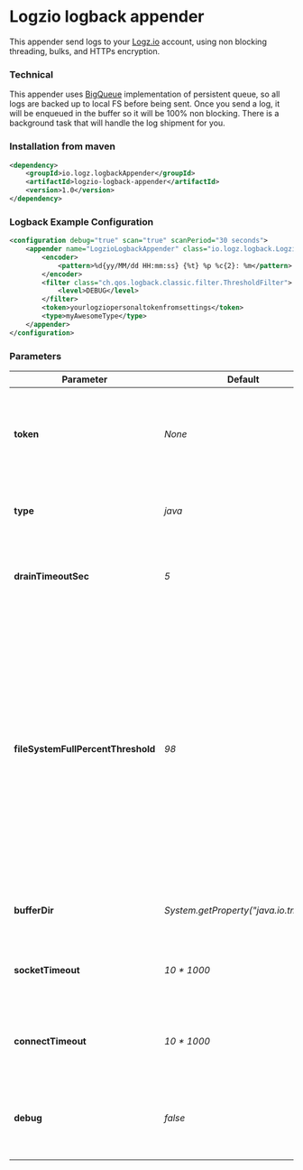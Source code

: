 # Logzio logback appender
This appender send logs to your [Logz.io](http://logz.io) account, using non blocking threading, bulks, and HTTPs encryption.

### Technical
This appender uses [BigQueue](https://github.com/bulldog2011/bigqueue) implementation of persistent queue, so all logs are backed up to local FS before being sent. Once you send a log, it will be enqueued in the buffer so it will be 100% non blocking. There is a background task that will handle the log shipment for you.

### Installation from maven
```xml
<dependency>
    <groupId>io.logz.logbackAppender</groupId>
    <artifactId>logzio-logback-appender</artifactId>
    <version>1.0</version>
</dependency>
```

### Logback Example Configuration
```xml
<configuration debug="true" scan="true" scanPeriod="30 seconds">
    <appender name="LogzioLogbackAppender" class="io.logz.logback.LogzioLogbackAppender">
        <encoder>
            <pattern>%d{yy/MM/dd HH:mm:ss} {%t} %p %c{2}: %m</pattern>
        </encoder>
        <filter class="ch.qos.logback.classic.filter.ThresholdFilter">
            <level>DEBUG</level>
        </filter>
        <token>yourlogziopersonaltokenfromsettings</token>
        <type>myAwesomeType</type>
    </appender>
</configuration>
```

### Parameters
| Parameter          | Default                              | Explained  |
| ------------------ | ------------------------------------ | ----- |
| **token**              | *None*                                 | Your logz.io token, can be found under "settings" in your account |
| **type**               | *java*                                 | What is the [log type](http://support.logz.io/support/solutions/articles/6000103063-what-is-type-) for that appender |
| **drainTimeoutSec**       | *5*                                    | Once in how long we should drain the buffer (in seconds) |
| **fileSystemFullPercentThreshold** | *98*                                   | The precent of used FS space, to stop buffering. When we will reach that mark, on the FS that the buffer is in we will drop all new logs until the FS is dopping below that threhsold. set to -1 to never stop processing new logs |
| **bufferDir**          | *System.getProperty("java.io.tmpdir")* | Where we should store the buffer |
| **socketTimeout**       | *10 * 1000*                                    | When sending logs, what is the socket timeout |
| **connectTimeout**       | *10 * 1000*                                    | When sending logs, what is the connection timeout |
| **debug**       | *false*                                    | Print some debug messages to stdout to help you diagnose issues |
